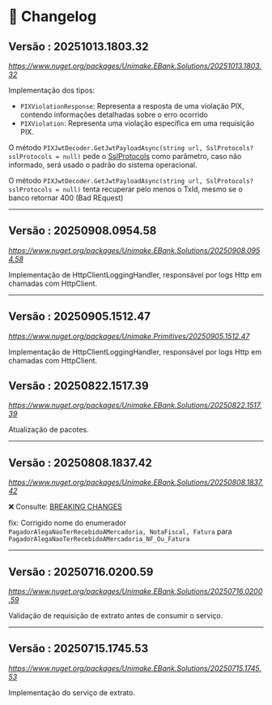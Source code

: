 ﻿# 🔖 Changelog

## Versão : 20251013.1803.32
_https://www.nuget.org/packages/Unimake.EBank.Solutions/20251013.1803.32_

Implementação dos tipos:
- `PIXViolationResponse`: Representa a resposta de uma violação PIX, contendo informações detalhadas sobre o erro ocorrido
- `PIXViolation`: Representa uma violação específica em uma requisição PIX.

O método `PIXJwtDecoder.GetJwtPayloadAsync(string url, SslProtocols? sslProtocols = null)` pede o [SslProtocols](https://learn.microsoft.com/en-us/dotnet/api/system.security.authentication.sslprotocols) como parâmetro, caso não informado, será usado o padrão do sistema operacional.

O método `PIXJwtDecoder.GetJwtPayloadAsync(string url, SslProtocols? sslProtocols = null)` tenta recuperar pelo menos o TxId, mesmo se o banco retornar 400 (Bad REquest)

---

## Versão : 20250908.0954.58

_https://www.nuget.org/packages/Unimake.EBank.Solutions/20250908.0954.58_

Implementação de HttpClientLoggingHandler, responsável por logs Http em chamadas com HttpClient.

---

## Versão : 20250905.1512.47

_https://www.nuget.org/packages/Unimake.Primitives/20250905.1512.47_

Implementação de HttpClientLoggingHandler, responsável por logs Http em chamadas com HttpClient.


## Versão : 20250822.1517.39

_https://www.nuget.org/packages/Unimake.EBank.Solutions/20250822.1517.39_

Atualização de pacotes.

---

## Versão : 20250808.1837.42

_https://www.nuget.org/packages/Unimake.EBank.Solutions/20250808.1837.42_

❌ Consulte: [BREAKING CHANGES](BREAKING_CHANGES.md#versão--20250808183742)

fix: Corrigido nome do enumerador `PagadorAlegaNaoTerRecebidoAMercadoria, NotaFiscal, Fatura` para `PagadorAlegaNaoTerRecebidoAMercadoria_NF_Ou_Fatura`

---

## Versão : 20250716.0200.59
_https://www.nuget.org/packages/Unimake.EBank.Solutions/20250716.0200.59_

Validação de requisição de extrato antes de consumir o serviço.

---

## Versão : 20250715.1745.53
_https://www.nuget.org/packages/Unimake.EBank.Solutions/20250715.1745.53_

Implementação do serviço de extrato.

